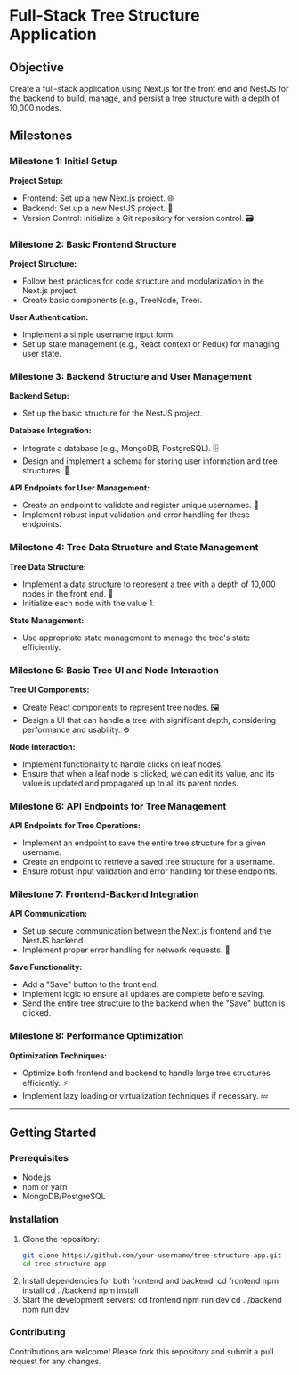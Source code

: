 # Full-Stack Tree Structure Application

## Objective
Create a full-stack application using Next.js for the front end and NestJS for the backend to build, manage, and persist a tree structure with a depth of 10,000 nodes.

## Milestones

### Milestone 1: Initial Setup
**Project Setup:**
- Frontend: Set up a new Next.js project. 🌐
- Backend: Set up a new NestJS project. 🔧
- Version Control: Initialize a Git repository for version control. 🗃️

### Milestone 2: Basic Frontend Structure
**Project Structure:**
- Follow best practices for code structure and modularization in the Next.js project.
- Create basic components (e.g., TreeNode, Tree).

**User Authentication:**
- Implement a simple username input form.
- Set up state management (e.g., React context or Redux) for managing user state.

### Milestone 3: Backend Structure and User Management
**Backend Setup:**
- Set up the basic structure for the NestJS project.

**Database Integration:**
- Integrate a database (e.g., MongoDB, PostgreSQL). 🗄️
- Design and implement a schema for storing user information and tree structures. 📝

**API Endpoints for User Management:**
- Create an endpoint to validate and register unique usernames. 🔐
- Implement robust input validation and error handling for these endpoints.

### Milestone 4: Tree Data Structure and State Management
**Tree Data Structure:**
- Implement a data structure to represent a tree with a depth of 10,000 nodes in the front end. 🌳
- Initialize each node with the value 1.

**State Management:**
- Use appropriate state management to manage the tree's state efficiently.

### Milestone 5: Basic Tree UI and Node Interaction
**Tree UI Components:**
- Create React components to represent tree nodes. 🖼️
- Design a UI that can handle a tree with significant depth, considering performance and usability. ⚙️

**Node Interaction:**
- Implement functionality to handle clicks on leaf nodes.
- Ensure that when a leaf node is clicked, we can edit its value, and its value is updated and propagated up to all its parent nodes.

### Milestone 6: API Endpoints for Tree Management
**API Endpoints for Tree Operations:**
- Implement an endpoint to save the entire tree structure for a given username.
- Create an endpoint to retrieve a saved tree structure for a username.
- Ensure robust input validation and error handling for these endpoints.

### Milestone 7: Frontend-Backend Integration
**API Communication:**
- Set up secure communication between the Next.js frontend and the NestJS backend.
- Implement proper error handling for network requests. 🚦

**Save Functionality:**
- Add a "Save" button to the front end.
- Implement logic to ensure all updates are complete before saving.
- Send the entire tree structure to the backend when the "Save" button is clicked.

### Milestone 8: Performance Optimization
**Optimization Techniques:**
- Optimize both frontend and backend to handle large tree structures efficiently. ⚡
- Implement lazy loading or virtualization techniques if necessary. 💤

---

## Getting Started

### Prerequisites
- Node.js
- npm or yarn
- MongoDB/PostgreSQL

### Installation

1. Clone the repository:
   ```sh
   git clone https://github.com/your-username/tree-structure-app.git
   cd tree-structure-app
2. Install dependencies for both frontend and backend:
   cd frontend
   npm install
   cd ../backend
   npm install
3. Start the development servers:
   cd frontend
   npm run dev
   cd ../backend
   npm run dev
   
### Contributing

Contributions are welcome! Please fork this repository and submit a pull request for any changes.



